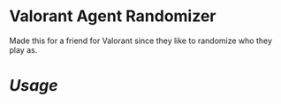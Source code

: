 # **Valorant Agent Randomizer**
Made this for a friend for Valorant since they like to randomize who they play as.
# *Usage*

